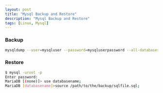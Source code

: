 ```yaml
---
layout: post
title: "Mysql Backup and Restore"
description: "Mysql Backup and Restore"
tags: [Linux, Mysql]
---
```


### Backup

```bash
mysqldump --user=mysqluser --password=mysqluserpassword --all-databases > /backup/backupname_`date +"%Y%m%d"`.sql 
```

### Restore

```bash
$ mysql -uroot -p
Enter password:
MariaDB [(none)]> use databasename;
MariaDB [databasename]>source /path/to/the/backup/sqlfile.sql;
```
